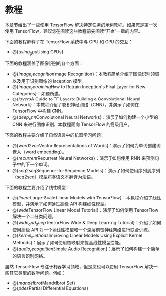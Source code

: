 # 教程

本章节给出了一些使用 TensorFlow 解决特定任务的示例教程。如果您是第一次使用 TensorFlow，建议您在阅读这些教程前先阅读“开始”一章的内容。

下面的教程解释了在 TensorFlow 系统中与 CPU 和 GPU 的交互：

  * @{$using_gpu$Using GPUs}

下面的教程涵盖了图像识别的各个方面：

  * @{$image_recognition$Image Recognition}：本教程简单介绍了图像识别领域以及用于识别图像的 Inception 模型。
  * @{$image_retraining$How to Retrain Inception's Final Layer for New Categories}：如题所述。
  * @{$layers$A Guide to TF Layers: Building a Convolutional Neural Network}：本教程介绍了卷积神经网络（CNN），并演示了如何在 TensorFlow 中构建 CNN。
  * @{$deep_cnn$Convolutional Neural Networks}：演示了如何构建一个小型的 CNN 来进行图像识别。本教程面向 TensorFlow 的高级用户。

下面的教程主要介绍了自然语言中的机器学习问题：

  * @{$word2vec$Vector Representations of Words}：演示了如何为单词创建词嵌入（word embedding）。
  * @{$recurrent$Recurrent Neural Networks}：演示了如何使用 RNN 来预测句子中的下一个单词。
  * @{$seq2seq$Sequence-to-Sequence Models}：演示了如何使用序列到序列（seq2seq）模型将英语文本翻译为法语。

下面的教程主要介绍了线性模型：

  * @{$linear$Large-Scale Linear Models with TensorFlow}：本教程介绍了线性模型，并演示了如何通过高级 API 构建线性模型。
  * @{$wide$TensorFlow Linear Model Tutorial}：演示了如何使用 TensorFlow 解决一个二分类问题。
  * @{$wide_and_deep$TensorFlow Wide & Deep Learning Tutorial}：介绍了如何使用高级 API 对一个宽线性模型和一个深层前馈神经网络进行联合训练。
  * @{$kernel_methods$Improving Linear Models Using Explicit Kernel Methods}：展示了如何使用核映射来提高线性模型性能。
  * @{$audio_recognition$Simple Audio Recognition}：展示了如何构建一个简单的语言识别网络。

虽然 TensorFlow 专注于机器学习领域，但是您也可以使用 TensorFlow 解决一些其它类型的数学问题。例如：

  * @{$mandelbrot$Mandelbrot Set}
  * @{$pdes$Partial Differential Equations}


